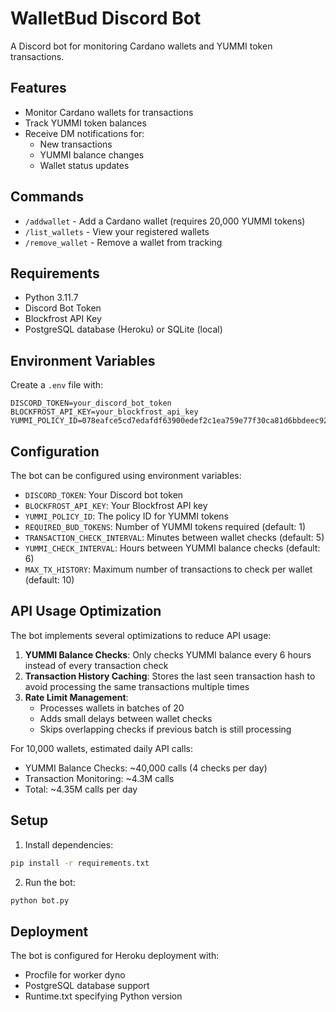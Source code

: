 # WalletBud Discord Bot

A Discord bot for monitoring Cardano wallets and YUMMI token transactions.

## Features

- Monitor Cardano wallets for transactions
- Track YUMMI token balances
- Receive DM notifications for:
  - New transactions
  - YUMMI balance changes
  - Wallet status updates

## Commands

- `/addwallet` - Add a Cardano wallet (requires 20,000 YUMMI tokens)
- `/list_wallets` - View your registered wallets
- `/remove_wallet` - Remove a wallet from tracking

## Requirements

- Python 3.11.7
- Discord Bot Token
- Blockfrost API Key
- PostgreSQL database (Heroku) or SQLite (local)

## Environment Variables

Create a `.env` file with:
```env
DISCORD_TOKEN=your_discord_bot_token
BLOCKFROST_API_KEY=your_blockfrost_api_key
YUMMI_POLICY_ID=078eafce5cd7edafdf63900edef2c1ea759e77f30ca81d6bbdeec924
```

## Configuration

The bot can be configured using environment variables:

- `DISCORD_TOKEN`: Your Discord bot token
- `BLOCKFROST_API_KEY`: Your Blockfrost API key
- `YUMMI_POLICY_ID`: The policy ID for YUMMI tokens
- `REQUIRED_BUD_TOKENS`: Number of YUMMI tokens required (default: 1)
- `TRANSACTION_CHECK_INTERVAL`: Minutes between wallet checks (default: 5)
- `YUMMI_CHECK_INTERVAL`: Hours between YUMMI balance checks (default: 6)
- `MAX_TX_HISTORY`: Maximum number of transactions to check per wallet (default: 10)

## API Usage Optimization

The bot implements several optimizations to reduce API usage:

1. **YUMMI Balance Checks**: Only checks YUMMI balance every 6 hours instead of every transaction check
2. **Transaction History Caching**: Stores the last seen transaction hash to avoid processing the same transactions multiple times
3. **Rate Limit Management**: 
   - Processes wallets in batches of 20
   - Adds small delays between wallet checks
   - Skips overlapping checks if previous batch is still processing

For 10,000 wallets, estimated daily API calls:
- YUMMI Balance Checks: ~40,000 calls (4 checks per day)
- Transaction Monitoring: ~4.3M calls
- Total: ~4.35M calls per day

## Setup

1. Install dependencies:
```bash
pip install -r requirements.txt
```

2. Run the bot:
```bash
python bot.py
```

## Deployment

The bot is configured for Heroku deployment with:
- Procfile for worker dyno
- PostgreSQL database support
- Runtime.txt specifying Python version